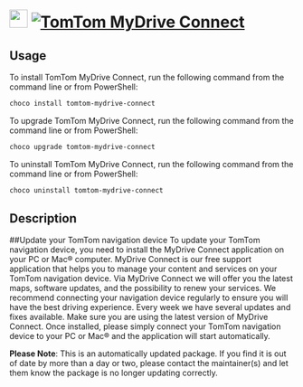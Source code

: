 ﻿# <img src="https://cdn.jsdelivr.net/gh/mkevenaar/chocolatey-packages@11fc26adf401e7d7c62ee06da6838c469aa5eb3b/icons/tomtom-mydrive-connect.png" width="32" height="32"/> [![TomTom MyDrive Connect](https://img.shields.io/chocolatey/v/tomtom-mydrive-connect.svg?label=TomTom+MyDrive+Connect)](https://chocolatey.org/packages/tomtom-mydrive-connect)

## Usage
To install TomTom MyDrive Connect, run the following command from the command line or from PowerShell:
```powershell
choco install tomtom-mydrive-connect
```

To upgrade TomTom MyDrive Connect, run the following command from the command line or from PowerShell:
```powershell
choco upgrade tomtom-mydrive-connect
```

To uninstall TomTom MyDrive Connect, run the following command from the command line or from PowerShell:
```powershell
choco uninstall tomtom-mydrive-connect
```

## Description
##Update your TomTom navigation device
To update your TomTom navigation device, you need to install the MyDrive Connect application on your PC or Mac® computer. MyDrive Connect is our free support application that helps you to manage your content and services on your TomTom navigation device. Via MyDrive Connect we will offer you the latest maps, software updates, and the possibility to renew your services. We recommend connecting your navigation device regularly to ensure you will have the best driving experience. Every week we have several updates and fixes available. Make sure you are using the latest version of MyDrive Connect. Once installed, please simply connect your TomTom navigation device to your PC or Mac® and the application will start automatically.

**Please Note**: This is an automatically updated package. If you find it is
out of date by more than a day or two, please contact the maintainer(s) and
let them know the package is no longer updating correctly.

